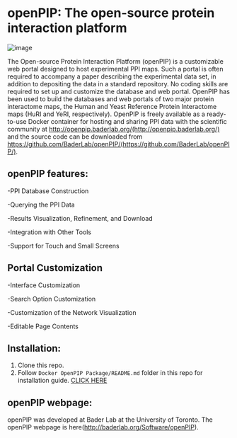 # openPIP: The open-source protein interaction platform
![image](https://user-images.githubusercontent.com/7611596/156920773-e31827da-760d-4061-adf9-50e72f690ce1.png)

The Open-source Protein Interaction Platform (openPIP) is a customizable web portal designed to host experimental PPI maps. Such a portal is often required to accompany a paper describing the experimental data set, in addition to depositing the data in a standard repository. No coding skills are required to set up and customize the database and web portal. OpenPIP has been used to build the databases and web portals of two major protein interactome maps, the Human and Yeast Reference Protein Interactome maps (HuRI and YeRI, respectively). OpenPIP is freely available as a ready-to-use Docker container for hosting and sharing PPI data with the scientific community at http://openpip.baderlab.org/(http://openpip.baderlab.org/) and the source code can be downloaded from https://github.com/BaderLab/openPIP/(https://github.com/BaderLab/openPIP/).

## openPIP features:
-PPI Database Construction

-Querying the PPI Data

-Results Visualization, Refinement, and Download

-Integration with Other Tools

-Support for Touch and Small Screens

## Portal Customization
-Interface Customization

-Search Option Customization

-Customization of the Network Visualization

-Editable Page Contents

## Installation:
1. Clone this repo.
2. Follow `Docker OpenPIP Package/README.md` folder in this repo for installation guide.
[CLICK HERE](https://github.com/aniket328/openPIP/blob/dev10.0/Docker%20OpenPIP%20package/README.md)

## openPIP webpage: 
openPIP was developed at Bader Lab at the University of Toronto. The openPIP webpage is here(http://baderlab.org/Software/openPIP).


